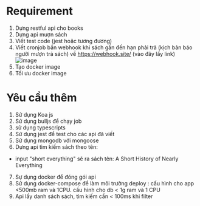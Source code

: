 # Requirement
1. Dựng restful api cho books
2. Dựng api mượn sách
3. Viết test code (jest hoặc tương đương) 
4. Viết cronjob bắn webhook khi sách gần đến hạn phải trả (kịch bản báo người mượn trả sách) về https://webhook.site/ (vào đây lấy link) ![image](https://user-images.githubusercontent.com/16417051/156130421-7f19080d-d84f-496a-9d34-129b8000a173.png)
5. Tạo docker image
6. Tối ưu docker image


# Yêu cầu thêm
1. Sử dụng Koa js
2. Sử dụng bulljs để chạy job
3. sử dụng typescripts
4. Sử dụng jest để test cho các api đã viết
5. Sử dụng mongodb với mongoose
6. Dựng api tìm kiếm sách theo tên:
  - input "short everything" sẽ ra sách tên: A Short History of Nearly Everything
7. Sự dụng docker để đóng gói api
8. Sử dụng docker-compose để làm môi trường deploy : cấu hình cho app <500mb ram  và 1CPU. cấu hình cho db < 1g ram và 1 CPU
9. Api lấy danh sách sách, tìm kiếm cần < 100ms khi filter
